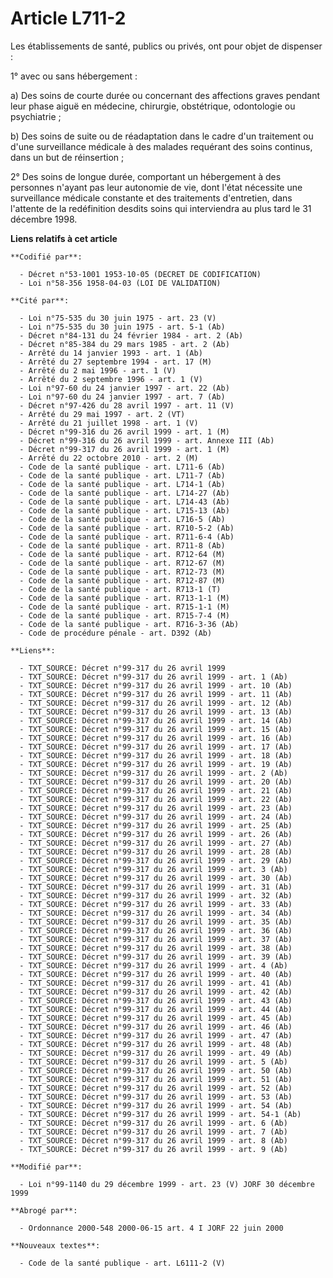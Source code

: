 # Article L711-2

Les établissements de santé, publics ou privés, ont pour objet de dispenser :

1° avec ou sans hébergement :

a) Des soins de courte durée ou concernant des affections graves pendant leur phase aiguë en médecine, chirurgie,
obstétrique, odontologie ou psychiatrie ;

b) Des soins de suite ou de réadaptation dans le cadre d'un traitement ou d'une surveillance médicale à des malades requérant
des soins continus, dans un but de réinsertion ;

2° Des soins de longue durée, comportant un hébergement à des personnes n'ayant pas leur autonomie de vie, dont l'état
nécessite une surveillance médicale constante et des traitements d'entretien, dans l'attente de la redéfinition desdits soins
qui interviendra au plus tard le 31 décembre 1998.

**Liens relatifs à cet article**

	**Codifié par**:

	  - Décret n°53-1001 1953-10-05 (DECRET DE CODIFICATION)
	  - Loi n°58-356 1958-04-03 (LOI DE VALIDATION)

	**Cité par**:

	  - Loi n°75-535 du 30 juin 1975 - art. 23 (V)
	  - Loi n°75-535 du 30 juin 1975 - art. 5-1 (Ab)
	  - Décret n°84-131 du 24 février 1984 - art. 2 (Ab)
	  - Décret n°85-384 du 29 mars 1985 - art. 2 (Ab)
	  - Arrêté du 14 janvier 1993 - art. 1 (Ab)
	  - Arrêté du 27 septembre 1994 - art. 17 (M)
	  - Arrêté du 2 mai 1996 - art. 1 (V)
	  - Arrêté du 2 septembre 1996 - art. 1 (V)
	  - Loi n°97-60 du 24 janvier 1997 - art. 22 (Ab)
	  - Loi n°97-60 du 24 janvier 1997 - art. 7 (Ab)
	  - Décret n°97-426 du 28 avril 1997 - art. 11 (V)
	  - Arrêté du 29 mai 1997 - art. 2 (VT)
	  - Arrêté du 21 juillet 1998 - art. 1 (V)
	  - Décret n°99-316 du 26 avril 1999 - art. 1 (M)
	  - Décret n°99-316 du 26 avril 1999 - art. Annexe III (Ab)
	  - Décret n°99-317 du 26 avril 1999 - art. 1 (M)
	  - Arrêté du 22 octobre 2010 - art. 2 (M)
	  - Code de la santé publique - art. L711-6 (Ab)
	  - Code de la santé publique - art. L711-7 (Ab)
	  - Code de la santé publique - art. L714-1 (Ab)
	  - Code de la santé publique - art. L714-27 (Ab)
	  - Code de la santé publique - art. L714-43 (Ab)
	  - Code de la santé publique - art. L715-13 (Ab)
	  - Code de la santé publique - art. L716-5 (Ab)
	  - Code de la santé publique - art. R710-5-2 (Ab)
	  - Code de la santé publique - art. R711-6-4 (Ab)
	  - Code de la santé publique - art. R711-8 (Ab)
	  - Code de la santé publique - art. R712-64 (M)
	  - Code de la santé publique - art. R712-67 (M)
	  - Code de la santé publique - art. R712-73 (M)
	  - Code de la santé publique - art. R712-87 (M)
	  - Code de la santé publique - art. R713-1 (T)
	  - Code de la santé publique - art. R713-1-1 (M)
	  - Code de la santé publique - art. R715-1-1 (M)
	  - Code de la santé publique - art. R715-7-4 (M)
	  - Code de la santé publique - art. R716-3-36 (Ab)
	  - Code de procédure pénale - art. D392 (Ab)

	**Liens**:

	  - TXT_SOURCE: Décret n°99-317 du 26 avril 1999
	  - TXT_SOURCE: Décret n°99-317 du 26 avril 1999 - art. 1 (Ab)
	  - TXT_SOURCE: Décret n°99-317 du 26 avril 1999 - art. 10 (Ab)
	  - TXT_SOURCE: Décret n°99-317 du 26 avril 1999 - art. 11 (Ab)
	  - TXT_SOURCE: Décret n°99-317 du 26 avril 1999 - art. 12 (Ab)
	  - TXT_SOURCE: Décret n°99-317 du 26 avril 1999 - art. 13 (Ab)
	  - TXT_SOURCE: Décret n°99-317 du 26 avril 1999 - art. 14 (Ab)
	  - TXT_SOURCE: Décret n°99-317 du 26 avril 1999 - art. 15 (Ab)
	  - TXT_SOURCE: Décret n°99-317 du 26 avril 1999 - art. 16 (Ab)
	  - TXT_SOURCE: Décret n°99-317 du 26 avril 1999 - art. 17 (Ab)
	  - TXT_SOURCE: Décret n°99-317 du 26 avril 1999 - art. 18 (Ab)
	  - TXT_SOURCE: Décret n°99-317 du 26 avril 1999 - art. 19 (Ab)
	  - TXT_SOURCE: Décret n°99-317 du 26 avril 1999 - art. 2 (Ab)
	  - TXT_SOURCE: Décret n°99-317 du 26 avril 1999 - art. 20 (Ab)
	  - TXT_SOURCE: Décret n°99-317 du 26 avril 1999 - art. 21 (Ab)
	  - TXT_SOURCE: Décret n°99-317 du 26 avril 1999 - art. 22 (Ab)
	  - TXT_SOURCE: Décret n°99-317 du 26 avril 1999 - art. 23 (Ab)
	  - TXT_SOURCE: Décret n°99-317 du 26 avril 1999 - art. 24 (Ab)
	  - TXT_SOURCE: Décret n°99-317 du 26 avril 1999 - art. 25 (Ab)
	  - TXT_SOURCE: Décret n°99-317 du 26 avril 1999 - art. 26 (Ab)
	  - TXT_SOURCE: Décret n°99-317 du 26 avril 1999 - art. 27 (Ab)
	  - TXT_SOURCE: Décret n°99-317 du 26 avril 1999 - art. 28 (Ab)
	  - TXT_SOURCE: Décret n°99-317 du 26 avril 1999 - art. 29 (Ab)
	  - TXT_SOURCE: Décret n°99-317 du 26 avril 1999 - art. 3 (Ab)
	  - TXT_SOURCE: Décret n°99-317 du 26 avril 1999 - art. 30 (Ab)
	  - TXT_SOURCE: Décret n°99-317 du 26 avril 1999 - art. 31 (Ab)
	  - TXT_SOURCE: Décret n°99-317 du 26 avril 1999 - art. 32 (Ab)
	  - TXT_SOURCE: Décret n°99-317 du 26 avril 1999 - art. 33 (Ab)
	  - TXT_SOURCE: Décret n°99-317 du 26 avril 1999 - art. 34 (Ab)
	  - TXT_SOURCE: Décret n°99-317 du 26 avril 1999 - art. 35 (Ab)
	  - TXT_SOURCE: Décret n°99-317 du 26 avril 1999 - art. 36 (Ab)
	  - TXT_SOURCE: Décret n°99-317 du 26 avril 1999 - art. 37 (Ab)
	  - TXT_SOURCE: Décret n°99-317 du 26 avril 1999 - art. 38 (Ab)
	  - TXT_SOURCE: Décret n°99-317 du 26 avril 1999 - art. 39 (Ab)
	  - TXT_SOURCE: Décret n°99-317 du 26 avril 1999 - art. 4 (Ab)
	  - TXT_SOURCE: Décret n°99-317 du 26 avril 1999 - art. 40 (Ab)
	  - TXT_SOURCE: Décret n°99-317 du 26 avril 1999 - art. 41 (Ab)
	  - TXT_SOURCE: Décret n°99-317 du 26 avril 1999 - art. 42 (Ab)
	  - TXT_SOURCE: Décret n°99-317 du 26 avril 1999 - art. 43 (Ab)
	  - TXT_SOURCE: Décret n°99-317 du 26 avril 1999 - art. 44 (Ab)
	  - TXT_SOURCE: Décret n°99-317 du 26 avril 1999 - art. 45 (Ab)
	  - TXT_SOURCE: Décret n°99-317 du 26 avril 1999 - art. 46 (Ab)
	  - TXT_SOURCE: Décret n°99-317 du 26 avril 1999 - art. 47 (Ab)
	  - TXT_SOURCE: Décret n°99-317 du 26 avril 1999 - art. 48 (Ab)
	  - TXT_SOURCE: Décret n°99-317 du 26 avril 1999 - art. 49 (Ab)
	  - TXT_SOURCE: Décret n°99-317 du 26 avril 1999 - art. 5 (Ab)
	  - TXT_SOURCE: Décret n°99-317 du 26 avril 1999 - art. 50 (Ab)
	  - TXT_SOURCE: Décret n°99-317 du 26 avril 1999 - art. 51 (Ab)
	  - TXT_SOURCE: Décret n°99-317 du 26 avril 1999 - art. 52 (Ab)
	  - TXT_SOURCE: Décret n°99-317 du 26 avril 1999 - art. 53 (Ab)
	  - TXT_SOURCE: Décret n°99-317 du 26 avril 1999 - art. 54 (Ab)
	  - TXT_SOURCE: Décret n°99-317 du 26 avril 1999 - art. 54-1 (Ab)
	  - TXT_SOURCE: Décret n°99-317 du 26 avril 1999 - art. 6 (Ab)
	  - TXT_SOURCE: Décret n°99-317 du 26 avril 1999 - art. 7 (Ab)
	  - TXT_SOURCE: Décret n°99-317 du 26 avril 1999 - art. 8 (Ab)
	  - TXT_SOURCE: Décret n°99-317 du 26 avril 1999 - art. 9 (Ab)

	**Modifié par**:

	  - Loi n°99-1140 du 29 décembre 1999 - art. 23 (V) JORF 30 décembre 1999

	**Abrogé par**:

	  - Ordonnance 2000-548 2000-06-15 art. 4 I JORF 22 juin 2000

	**Nouveaux textes**:

	  - Code de la santé publique - art. L6111-2 (V)
